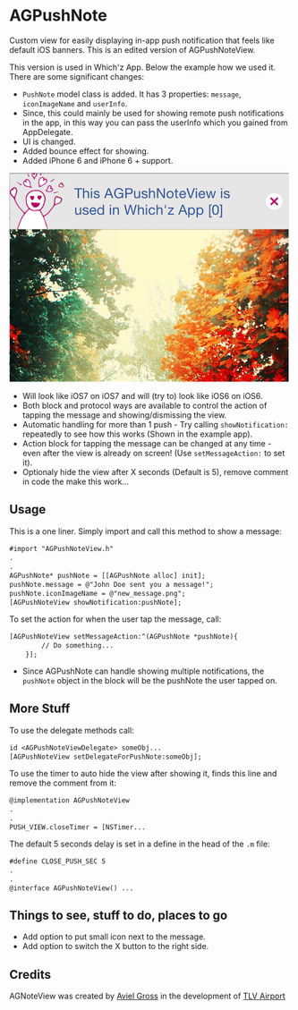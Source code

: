 AGPushNote
==========

Custom view for easily displaying in-app push notification that feels like default iOS banners.
This is an edited version of AGPushNoteView.

This version is used in Which'z App. Below the example how we used it. There are some significant changes:

* `PushNote` model class is added. It has 3 properties: `message`, `iconImageName` and `userInfo`.
* Since, this could mainly be used for showing remote push notifications in the app, in this way you can pass the userInfo which you gained from AppDelegate.
* UI is changed.
* Added bounce effect for showing.
* Added iPhone 6 and iPhone 6 + support. 

<img src="https://github.com/yunuserenguzel/AGPushNote/blob/master/Resources/push_ex.png" >

* Will look like iOS7 on iOS7 and will (try to) look like iOS6 on iOS6.
* Both block and protocol ways are available to control the action of tapping the message and showing/dismissing the view.
* Automatic handling for more than 1 push - Try calling `showNotification:` repeatedly to see how this works (Shown in the example app).
* Action block for tapping the message can be changed at any time - even after the view is already on screen! (Use `setMessageAction:` to set it). 
* Optionaly hide the view after X seconds (Default is 5), remove comment in code the make this work...

## Usage

This is a one liner. Simply import and call this method to show a message:
```objc
#import "AGPushNoteView.h"
.
.
AGPushNote* pushNote = [[AGPushNote alloc] init];
pushNote.message = @"John Doe sent you a message!";
pushNote.iconImageName = @"new_message.png";
[AGPushNoteView showNotification:pushNote];
```

To set the action for when the user tap the message, call:
```objc
[AGPushNoteView setMessageAction:^(AGPushNote *pushNote){
        // Do something...
    }];
```
* Since AGPushNote can handle showing multiple notifications, the `pushNote` object in the block will be the pushNote the user tapped on.


## More Stuff

To use the delegate methods call:
```objc
id <AGPushNoteViewDelegate> someObj...
[AGPushNoteView setDelegateForPushNote:someObj];
```

To use the timer to auto hide the view after showing it, finds this line and remove the comment from it:
```objc
@implementation AGPushNoteView
.
.
PUSH_VIEW.closeTimer = [NSTimer...
```
The default 5 seconds delay is set in a define in the head of the `.m` file: 
```objc
#define CLOSE_PUSH_SEC 5
.
.
@interface AGPushNoteView() ...
```

## Things to see, stuff to do, places to go
* Add option to put small icon next to the message.
* Add option to switch the X button to the right side.

## Credits

AGNoteView was created by [Aviel Gross](http://bit.ly/aviel) in the development of [TLV Airport](https://itunes.apple.com/us/app/tel-aviv-int-airport-nml-t/id796888961?mt=8)
